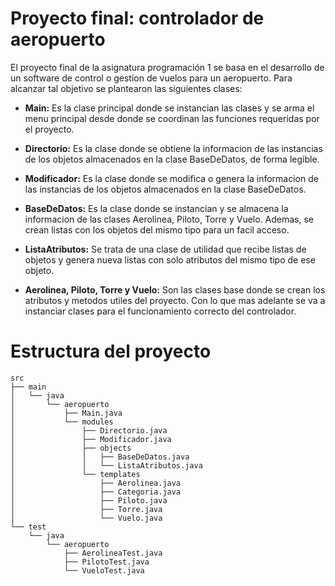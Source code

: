 # Proyecto final: controlador de aeropuerto

El proyecto final de la asignatura programación 1
se basa en el desarrollo de un software de control 
o gestion de vuelos para un aeropuerto. Para alcanzar
tal objetivo se plantearon las siguientes clases:

- **Main:** Es la clase principal donde se instancian las
clases y se arma el menu principal desde donde se coordinan
las funciones requeridas por el proyecto.

- **Directorio:** Es la clase donde se obtiene la informacion
de las instancias de los objetos almacenados en la clase 
BaseDeDatos, de forma legible.

- **Modificador:** Es la clase donde se modifica o genera la 
informacion de las instancias de los objetos almacenados en la 
clase BaseDeDatos.

- **BaseDeDatos:** Es la clase donde se instancian y se almacena
la informacion de las clases Aerolinea, Piloto, Torre y Vuelo.
Ademas, se crean listas con los objetos del mismo tipo para un facil
acceso.

- **ListaAtributos:** Se trata de una clase de utilidad que recibe
listas de objetos y genera nueva listas con solo atributos del mismo
tipo de ese objeto.

- **Aerolinea, Piloto, Torre y Vuelo:** Son las clases base donde se
crean los atributos y metodos utiles del proyecto. Con lo que mas adelante
se va a instanciar clases para el funcionamiento correcto del controlador.

# Estructura del proyecto
```
src
├── main
│   └── java
│       └── aeropuerto
│           ├── Main.java
│           └── modules
│               ├── Directorio.java
│               ├── Modificador.java
│               ├── objects
│               │   ├── BaseDeDatos.java
│               │   └── ListaAtributos.java
│               └── templates
│                   ├── Aerolinea.java
│                   ├── Categoria.java
│                   ├── Piloto.java
│                   ├── Torre.java
│                   └── Vuelo.java
└── test
    └── java
        └── aeropuerto
            ├── AerolineaTest.java
            ├── PilotoTest.java
            └── VueloTest.java
```